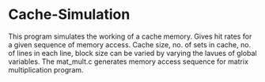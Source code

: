# Cache-Simulation
This program simulates the working of a cache memory. 
Gives hit rates for a given sequence of memory access. Cache size, no. of sets in cache,
no. of lines in each line, block size can be varied by varying the lavues of global variables.
The mat_mult.c generates memory access sequence for matrix multiplication program.
